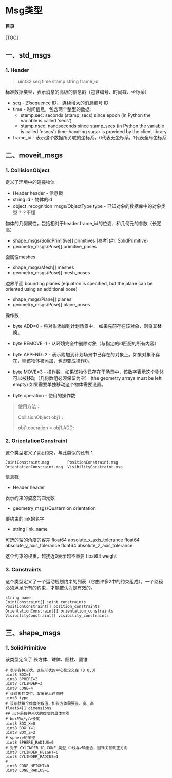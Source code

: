 # Msg类型

#### 目录

[TOC]
## 一、std_msgs
### 1. Header
> uint32 seq
> time stamp
> string frame_id

标准数据类型，表示消息的高级的信息戳（包含编号、时间戳、坐标系）

* seq - 即sequence ID， 连续增大的消息编号 ID 
* time - 时间信息，包含两个整型的数据:
  * stamp.sec: seconds (stamp_secs) since epoch (in Python the variable is called 'secs')
  * stamp.nsec: nanoseconds since stamp_secs (in Python the variable is called 'nsecs')
    time-handling sugar is provided by the client library
* frame_id - 表示这个数据所关联的坐标系，0代表无坐标系，1代表全局坐标系

## 二、moveit_msgs

### 1. CollisionObject

定义了环境中的碰撞物体


* Header header - 信息戳
* string id - 物体的id
* object_recognition_msgs/ObjectType type - 已知对象的数据库中的对象类型？？不懂

物体的几何属性，包括相对于header.frame_id的位姿、和几何元的参数（长宽高）

* shape_msgs/SolidPrimitive[] primitives  [参考](#1. SolidPrimitive)
* geometry_msgs/Pose[] primitive_poses

面属性meshes
* shape_msgs/Mesh[] meshes
* geometry_msgs/Pose[] mesh_poses

边界平面 bounding planes (equation is specified, but the plane can be oriented using an additional pose)
* shape_msgs/Plane[] planes
* geometry_msgs/Pose[] plane_poses

操作数
* byte ADD=0 - 将对象添加到计划场景中。 如果先前存在该对象，则将其替换。

* byte REMOVE=1 - 从环境完全中删除对象（与指定的id匹配的所有内容）

* byte APPEND=2 - 表示附加到计划场景中已存在的对象上。如果对象不存在，则该物体被添加，也即变成操作0。
* byte MOVE=3 - 操作数，如果该物体已存在于场景中，该数字表示这个物体可以被移动（几何数组必须保留为空） (the geometry arrays must be left empty)
  如果需要单独移动这个物体需要设置。

* byte operation - 使用的操作数

> 使用方法：
>
> CollisionObject obj1；
>
> obj1.operation = obj1.ADD;

### 2. OrientationConstraint

这个类型定义了`姿态`约束，与此类似的还有：

```
JointConstraint.msg        PositionConstraint.msg   
OrientationConstraint.msg  VisibilityConstraint.msg 
```

信息戳

* Header header

表示约束的姿态的四元数
* geometry_msgs/Quaternion orientation

要约束的link的名字
* string link_name

可选的轴的角度的容差
float64 absolute_x_axis_tolerance
float64 absolute_y_axis_tolerance
float64 absolute_z_axis_tolerance

这个约束的权重，越接近0表示越不重要
float64 weight

### 3. Constraints

这个类型定义了一个运动规划约束的列表（它由许多2中的约束组成），一个路径必须满足所有的约束，才能被认为是有效的。
```
string name
JointConstraint[] joint_constraints
PositionConstraint[] position_constraints
OrientationConstraint[] orientation_constraints
VisibilityConstraint[] visibility_constraints
```

## 三、shape_msgs

### 1. SolidPrimitive

该类型定义了 长方体、球体、圆柱、圆锥

```shell
# 表示各种形状，这些形状的中心都定义在（0,0,0）
uint8 BOX=1
uint8 SPHERE=2
uint8 CYLINDER=3
uint8 CONE=4
# 该对象的类型，取值是上述四种
uint8 type
# 该形状每个维度的取值，如长方体需要长、宽、高
float64[] dimensions
## 以下是每种形状的维度的具体索引
# box的x/y/z长度
uint8 BOX_X=0
uint8 BOX_Y=1
uint8 BOX_Z=2
# sphere的半径
uint8 SPHERE_RADIUS=0
# 对于 CYLINDER 和 CONE 类型,中线与z轴重合，圆锥尖顶朝正方向
uint8 CYLINDER_HEIGHT=0
uint8 CYLINDER_RADIUS=1
#
uint8 CONE_HEIGHT=0
uint8 CONE_RADIUS=1
```

